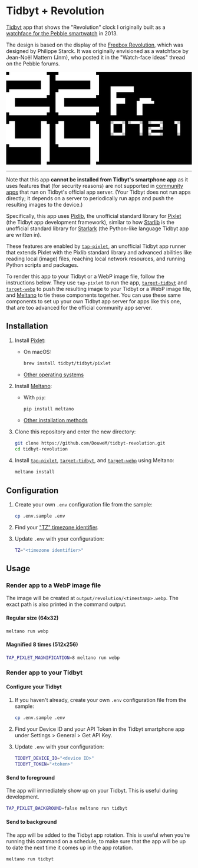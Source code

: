 # Tidbyt + Revolution

[Tidbyt](https://tidbyt.com/) app that shows the "Revolution" clock I originally built as a [watchface for the Pebble smartwatch](https://github.com/DouweM/PebbleRevolution) in 2013.

The design is based on the display of the [Freebox Revolution](https://www.xataka.com/videojuegos/freebox-revolution-el-equipo-definitivo), which was designed by Philippe Starck.
It was originally envisioned as a watchface by Jean-Noël Mattern (Jnm), who posted it in the "Watch-face ideas" thread on the Pebble forums.

![Screenshot](screenshot.webp)

---

Note that this app **cannot be installed from Tidbyt's smartphone app** as it uses features that (for security reasons) are not supported in [community apps](https://tidbyt.dev/docs/publish/community-apps) that run on Tidbyt's official app server.
(Your Tidbyt does not run apps directly; it depends on a server to periodically run apps and push the resulting images to the device.)

Specifically, this app uses [Pixlib](https://github.com/DouweM/tap-pixlet/tree/main/tap_pixlet/pixlib), the unofficial standard library for [Pixlet](https://github.com/tidbyt/pixlet) (the Tidbyt app development framework), similar to how [Starlib](https://github.com/qri-io/starlib) is the unofficial standard library for [Starlark](https://github.com/google/starlark-go) (the Python-like language Tidbyt app are written in).

These features are enabled by [`tap-pixlet`](https://github.com/DouweM/tap-pixlet), an unofficial Tidbyt app runner that extends Pixlet with the Pixlib standard library and advanced abilities like reading local (image) files, reaching local network resources, and running Python scripts and packages.

To render this app to your Tidbyt or a WebP image file, follow the instructions below.
They use `tap-pixlet` to run the app, [`target-tidbyt`](https://github.com/DouweM/target-tidbyt) and [`target-webp`](https://github.com/DouweM/target-tidbyt) to push the resulting image to your Tidbyt or a WebP image file, and [Meltano](https://github.com/meltano/meltano) to tie these components together.
You can use these same components to set up your own Tidbyt app server for apps like this one, that are too advanced for the official community app server.

## Installation

1. Install [Pixlet](https://github.com/tidbyt/pixlet):

    - On macOS:

      ```bash
      brew install tidbyt/tidbyt/pixlet
      ```

    - [Other operating systems](https://tidbyt.dev/docs/build/installing-pixlet)

1. Install [Meltano](https://github.com/meltano/meltano):

   - With `pip`:

      ```bash
      pip install meltano
      ```

   - [Other installation methods](https://docs.meltano.com/getting-started/installation)

1. Clone this repository and enter the new directory:

    ```bash
    git clone https://github.com/DouweM/tidbyt-revolution.git
    cd tidbyt-revolution
    ```

1. Install [`tap-pixlet`](https://github.com/DouweM/tap-pixlet), [`target-tidbyt`](https://github.com/DouweM/target-tidbyt), and [`target-webp`](https://github.com/DouweM/target-tidbyt) using Meltano:

    ```bash
    meltano install
    ```

## Configuration

1. Create your own `.env` configuration file from the sample:

   ```bash
   cp .env.sample .env
   ```

1. Find your ["TZ" timezone identifier](https://en.wikipedia.org/wiki/List_of_tz_database_time_zones).

1. Update `.env` with your configuration:

   ```bash
   TZ="<timezone identifier>"
   ```

## Usage

### Render app to a WebP image file

The image will be created at `output/revolution/<timestamp>.webp`.
The exact path is also printed in the command output.

#### Regular size (64x32)

```bash
meltano run webp
```

#### Magnified 8 times (512x256)

```bash
TAP_PIXLET_MAGNIFICATION=8 meltano run webp
```

### Render app to your Tidbyt

#### Configure your Tidbyt

1. If you haven't already, create your own `.env` configuration file from the sample:

   ```bash
   cp .env.sample .env
   ```

1. Find your Device ID and your API Token in the Tidbyt smartphone app under Settings > General > Get API Key.

1. Update `.env` with your configuration:

   ```bash
   TIDBYT_DEVICE_ID="<device ID>"
   TIDBYT_TOKEN="<token>"
   ```

#### Send to foreground

The app will immediately show up on your Tidbyt.
This is useful during development.

```bash
TAP_PIXLET_BACKGROUND=false meltano run tidbyt
```

#### Send to background

The app will be added to the Tidbyt app rotation.
This is useful when you're running this command on a schedule, to make sure that the app will be up to date the next time it comes up in the app rotation.

```bash
meltano run tidbyt
```
